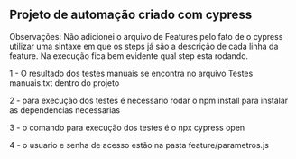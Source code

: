 ## Projeto de automação criado com cypress

Observações:
Não adicionei o arquivo de Features pelo fato de o cypress utilizar uma sintaxe em que os steps já são a descrição de cada linha da feature. Na execução fica bem evidente qual step esta rodando.


1 - O resultado dos testes manuais se encontra no arquivo Testes manuais.txt dentro do projeto

2 - para execução dos testes é necessario rodar o npm install para instalar as dependencias necessarias

3 - o comando para execução dos testes é o npx cypress open

4 - o usuario e senha de acesso estão na pasta feature/parametros.js

